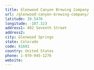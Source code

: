 ```yaml
---
title: Glenwood Canyon Brewing Company
url: /glenwood-canyon-brewing-company/
latitude: 39.5476
longitude: -107.323
address1: 402 Seventh Street
address2: 
city: Glenwood Springs
state: Colorado
code: 81601
country: United States
phone: 1-970-945-1276
website: 
---
```


